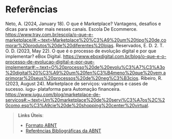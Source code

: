 # Referências

Neto, A. (2024, January 18). O que é Marketplace? Vantagens, desafios e dicas para vender mais nesses canais. Escola De Ecommerce. https://www.tray.com.br/escola/o-que-e-marketplace/#:~:text=Marketplace%20%C3%A9%20um%20tipo%20de,comprar%20produtos%20de%20diferentes%20lojas. Reservados, E. D. 2. T. O. D. (2023, May 22). O que é o processo de evolução digital e por que implementar? eBox Digital. https://www.eboxdigital.com.br/blog/o-que-e-o-processo-de-evolucao-digital-e-por-que-implementar#:~:text=O%20processo%20de%20evolu%C3%A7%C3%A3o%20digital%20%C3%A9%20um%20fen%C3%B4meno%20que%20vem,aprimorar%20seus%20processos%20de%20neg%C3%B3cios. Ribeiro, R. (2023, August 24). Marketplace de serviços: vantagens e cases de sucesso. iugu- plataforma para Automação financeira. https://www.iugu.com/blog/marketplace-de-servicos#:~:text=Um%20marketplace%20de%20servi%C3%A7os%2C%20como,esp%C3%A9cie%20de%20shopping%20center%20virtual.


> **Links Úteis**:
> - [Formato ABNT](https://www.normastecnicas.com/abnt/trabalhos-academicos/referencias/)
> - [Referências Bibliográficas da ABNT](https://comunidade.rockcontent.com/referencia-bibliografica-abnt/)
